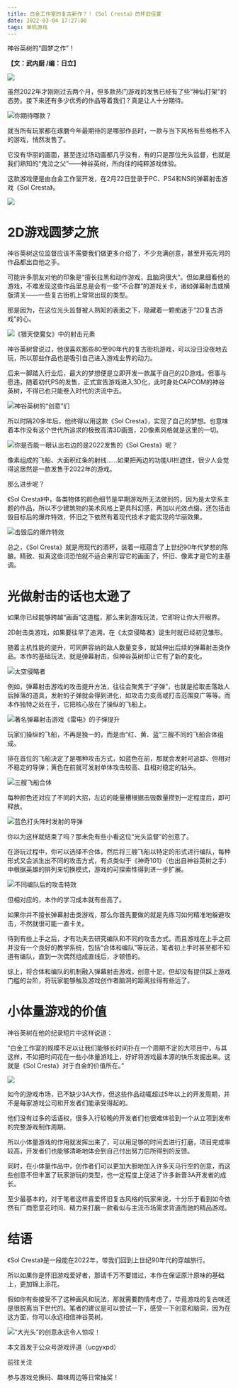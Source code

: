 ```yaml
---
title: 白金工作室的复古新作？！《Sol Cresta》的怀旧佳宴
date: 2022-03-04 17:27:00
tags: 单机游戏
---
```

<!-- more -->
神谷英树的“圆梦之作”！

 **【文：武内厨 /编：日立】**

![](//i0.hdslb.com/bfs/article/61582970e84f13251ce32ab724a480e3bdc3ae7d.jpg)

虽然2022年才刚刚过去两个月，但多款热门游戏的发售已经有了些“神仙打架”的态势。接下来还有多少优秀的作品等着我们？真是让人十分期待。

![](//i0.hdslb.com/bfs/article/c495155bcb18b90257636cf0958d0a91a5eafb6e.jpg)你期待哪款？

就当所有玩家都在琢磨今年最期待的是哪部作品时，一款与当下风格有些格格不入的游戏，悄然发售了。

它没有华丽的画面，甚至连过场动画都几乎没有，有的只是那位光头监督，也就是我们熟知的“鬼泣之父”——神谷英树，所向往的纯粹游戏体验。

这款游戏便是由白金工作室开发，在2月22日登录于PC、PS4和NS的弹幕射击游戏《Sol Cresta》。

![](//i0.hdslb.com/bfs/article/76950776903a54f2f17e87d85c759f0c60d58572.jpg)

# 2D游戏圆梦之旅

神谷英树这位监督应该不需要我们做更多介绍了，不少充满创意，甚至开拓先河的作品都出自他之手。

可能许多朋友对他的印象是“擅长拉黑和动作游戏，且脑洞很大”。但如果细看他的游戏，不难发现这些作品里总是会有一些“不合群”的游戏关卡，诸如弹幕射击或横版清关——一些复古街机上常常出现的类型。

那是因为，在这位光头监督被人熟知的表面之下，隐藏着一颗痴迷于“2D复古游戏”的心。

![](//i0.hdslb.com/bfs/article/9c9463129f8eee28b4dfd52c1f112dd26b6f8525.gif)《猎天使魔女》中的射击元素

神谷英树曾说过，他很喜欢那些80至90年代的复古街机游戏，可以没日没夜地去玩，所以那些作品也是吸引自己进入游戏业界的动力。

后来一脚踏入行业后，最大的梦想便是立即开发一款属于自己的2D游戏。但事与愿违，随着初代PS的发售，正式宣告游戏进入3D化，此时身处CAPCOM的神谷英树，不得已也只能卷入时代的洪流中去。

![](//i0.hdslb.com/bfs/article/8760fc6763115103ee32f82fc6435c2ffeeb5fcb.jpg)神谷英树的“创意”们

所以时隔20多年后，他终得以用这款《Sol Cresta》，实现了自己的梦想。也意味着本作没有这个世代所追求的极致高清3D画面，2D像素风格就是这里的一切。

![](//i0.hdslb.com/bfs/article/2c08f08a2d65e6ece2e5f61eb228f6d29408c551.jpg)你是否能一眼认出右边的是2022发售的《Sol
Cresta》呢？

像素组成的飞船、大面积红条的射线……如果把两边的功能UI栏遮住，很少人会觉得这居然是一款发售于2022年的游戏。

那么进步呢？

《Sol
Cresta》中，各类物体的颜色细节是早期游戏所无法做到的，因为是太空系主题的作品，所以不少建筑物的美术风格上更具科幻感，再加以光效点缀。还包括击毁目标后的爆炸特效，怀旧之下依然有着现代技术才能实现的华丽效果。

![](//i0.hdslb.com/bfs/article/e59079cd78a1b88a5db6bf834a8bbd52a577b897.gif)击毁后的爆炸特效

总之，《Sol
Cresta》就是用现代的酒杯，装着一瓶蕴含了上世纪90年代梦想的陈酿。精致、拟真这些词恐怕就不适合来形容它的画面了，怀旧、像素才是它的主基调。

# 光做射击的话也太逊了

如果你已经能够跨越“画面”这道槛，那么来到游戏玩法，它即将让你大开眼界。

2D射击类游戏，如果要往早了追溯，在《太空侵略者》诞生时就已经初见雏形。

随着主机性能的提升，可同屏容纳的敌人数量变多，就延伸出后续的弹幕射击类作品。本作的基础玩法，就是弹幕射击，但神谷英树却让它有了新的变化。

![](//i0.hdslb.com/bfs/article/93ad350d05ef22428c218d3bd03489f2a4a6f167.gif)太空侵略者

例如，弹幕射击游戏的攻击提升方法，往往会聚焦于“子弹”，也就是拾取击落敌人后掉落的道具，发射的子弹就会得到进化，如攻击力变高或打击范围变广等等。而本作独特之处在于，它把核心放在了操纵的飞船上。

![](//i0.hdslb.com/bfs/article/758b2ec60f1ce70f241a04339f409bee4f0e76e2.gif)著名弹幕射击游戏《雷电》的子弹提升

玩家们操纵的飞船，不再是独一的，而是由“红、黄、蓝”三艘不同的飞船合体组成。

排在首位的飞船决定了是哪种攻击方式，如蓝色在前，那就会发射可追踪、但相对不稳定的导弹；黄色在前就可发射单体攻击较高、且相对稳定的钻头。

![](//i0.hdslb.com/bfs/article/fae7ebd3fada57ad0322931122b83b92b753dc97.gif)三艘飞船合体

每种颜色还对应了不同的大招，左边的能量槽根据击毁数量攒到一定程度后，即可释放。

![](//i0.hdslb.com/bfs/article/1dd3de5a2502d55a7bf4b2f3e1aa77c9b8f7b95e.gif)蓝色打头阵时发射的导弹

你以为这样就结束了吗？那未免有些小看这位“光头监督”的创意了。

在游玩过程中，你可以选择不合体，然后将三艘飞船以特定的形式进行编队，每种形式又会派生出不同的攻击方式，有点类似于《神奇101》（也出自神谷英树之手）中根据英雄的排列来切换模式，游戏的可探索性得到进一步扩展。

![](//i0.hdslb.com/bfs/article/dd091bd3cc233c52aabe98f561fa6c295fdc0621.gif)不同编队后的攻击特效

但相对应的，本作的学习成本就有些高了。

如果你并不擅长弹幕射击类游戏，那么你首先要做的就是先练习如何精准地躲避攻击，不然就很可能一直卡关。

待到有些上手之后，才有功夫去研究编队和不同的攻击方式。而且游戏在上手之前并没有一个良好的教学系统，包括“合体和编队”等玩法，笔者初上手时甚至都不知道有编队，直到一次偶然组成直线后，才顿悟的。

综上，将合体和编队的机制融入弹幕射击游戏，创意十足。但却没有提供踩上游戏门槛的台阶，将玩家能够触及游戏创作者脑洞的距离拉得有些远了。

# 小体量游戏的价值

神谷英树在他的纪录短片中这样说道：

“白金工作室的规模不足以让我们能够长时间扑在一个周期不定的大项目中，与其这样，不如把时间花在一些小体量游戏上，好好将游戏最本源的快乐发掘出来。这就是《Sol
Cresta》对于白金的价值所在。”

![](//i0.hdslb.com/bfs/article/aedcdf2ac3f4c4297a6b895c05cde0078053dda9.jpg)

如今的游戏市场，已不缺少3A大作，但这些作品动辄超过5年以上的开发周期，并不是每家游戏公司和开发者们能承受得起的。

他们没有过多的话语权，很多入行较晚的开发者们也很难体验到一个从立项到发布的完整游戏制作周期。

所以小体量游戏的作用就发挥出来了，可以用足够的时间去进行打磨，项目完成率较高，开发者们也能够清晰地体会到自己付出努力后所得到的反馈。

同时，在小体量作品中，创作者们可以更加大胆地加入许多天马行空的创意，而这些创意不但丰富了玩家游玩的类型，也一定程度上促进了许多新晋3A开发者的成长。

至少最基本的，对于笔者这样喜爱怀旧复古风格的玩家来说，十分乐于看到如今依然有厂商愿意花时间、精力来打磨一款看似与主流市场需求背道而驰的精品游戏。

# 结语

《Sol Cresta》是一段能在2022年，带我们回到上世纪90年代的穿越旅行。

所以如果你是怀旧游戏爱好者，那请千万不要错过，本作在保证原汁原味的基础上，更加锦上添花。

假如你有些接受不了这种画风和玩法，那就需要酌情考虑了，毕竟游戏的复古味还是很脱离当下世代的。笔者的建议是可以尝试一下，感受一下创意和脑洞，因为在这方面，你可以永远相信神谷英树。

![](//i0.hdslb.com/bfs/article/7b939228d0264d9a3c093b7c3072c9881c053797.jpg)“大光头”的创意永远令人惊叹！

  

本文首发于公众号游戏评道（ucgyxpd）

前往关注

参与游戏兑换码、趣味周边等日常抽奖！

  

